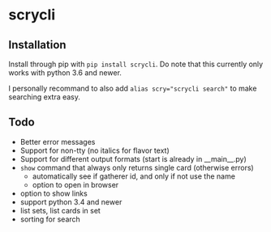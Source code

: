# scrycli

## Installation
Install through pip with `pip install scrycli`.
Do note that this currently only works with python 3.6 and newer.

I personally recommand to also add `alias scry="scrycli search"` to make
searching extra easy.

## Todo
* Better error messages
* Support for non-tty (no italics for flavor text)
* Support for different output formats (start is already in \_\_main\_\_.py)
* `show` command that always only returns single card (otherwise errors)
  * automatically see if gatherer id, and only if not use the name
  * option to open in browser
* option to show links
* support python 3.4 and newer
* list sets, list cards in set
* sorting for search
